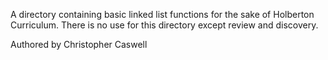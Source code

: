 A directory containing basic linked list functions for the sake of Holberton Curriculum.
There is no use for this directory except review and discovery.

Authored by Christopher Caswell